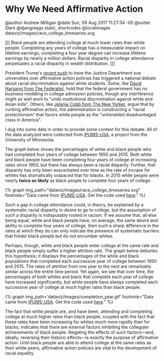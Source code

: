 Why We Need Affirmative Action
==============================

@author Andrew Milligan
@date Sun, 06 Aug 2017 11:27:34 -05
@outlet Slant
@djangotags static, shortcodes
@localimages dataviz/images/race_college_timeseries.svg

[[[ Black people are attending college at much lower rates than white
people. Completing any years of college has a measurable impact on lifetime
earnings; completing a four year degree can increase lifetime earnings by
nearly a million dollars. Racial disparity in college attendance perpetuates
a racial disparity in wealth distribution. ]]]

President Trump's [recent push][1] to have the Justice Department sue
universities over affirmative action policies has triggered a national debate
about racial discrimination against white students. Some, like [David Harsanyi
from The Federalist][2], hold that the federal government has no business
meddling in college admission policies, though any interference might as well
work to "undo institutional discrimination against white and Asian kids".
Others, like [Jelanie Cobb from The New Yorker][3], argue that by curbing
affirmative action, the administration is constructing a "racial protectionism"
that favors white people as the "unheralded disadvantaged class in America".

I dug into some data in order to provide some context for this debate. All of
the data analyzed were collected from [IPUMS-USA][4], a project from the
University of Minnesota.

The graph below shows the percentages of white and black people who had
completed four years of college between 1950 and 2015. Both white and black
people have been completing four years of college at increasing rates since
1950, but there has always been a racial disparity. Further, that disparity has
only been exacerbated over time as the rate of incrase for whites has
dramatically outpaced that for blacks. In 2015 white people were nearly **twice
as likely** as black people to complete four years of college.

{% graph img_path="dataviz/images/race_college_timeseries.svg" footnote="Data came from [IPUMS-USA](https://www.ipums.org/). Get the code used [here](https://github.com/slantedlabs/affirmative_action_data)." %}

Such a gap in college attendance could, in theory, be explained by a systematic
racial disparity in desire to go to college, but the assumption of such a
disparity is indisputably rooted in racism. If we assume that, all else being
equal, white and black people have, on average, the same desire and ability to
complete four years of college, then such a sharp difference in the rates at
which they do can only indicate the presence of systematic barriers that hinder
black people but do not encumber whites.

Perhaps, though, white and black people enter college at the same rate and
black people simply suffer a higher attrition rate. The graph below debunks
this hypothesis; it displays the percentages of the white and black populations
that completed each successive year of college between 1950 and 2015. The rates
of attrition from one year to the next are remarkably similar across the entire
time period. Yet again, we see that over time, the percentages of both whites
and black that complete each year of college have increased significantly, but
white people have always completed each successive year of college at much
higher rates than  black people.


{% graph img_path='dataviz/images/completion_year.gif' footnote="Data came from [IPUMS-USA](https://www.ipums.org/). Get the code used [here](https://github.com/slantedlabs/affirmative_action_data)." %}


The fact that white people are, and have been, attending and completing college
at much higher rates than black people, coupled with the fact that these rates
have been increasing for whites much more rapidly than for blacks, indicates
that there are external factors inhibiting the collegiate achievements of black
people. Negating the effects of such factors&mdash;and, ideally, reversing their
historic effects&mdash;is exactly the purpose of affirmative action. Until
black people are able to attend college at the same rates as their white peers,
affirmative action policies are vital to the development of racial equality.



[1]: https://www.washingtonpost.com/world/national-security/justice-department-plans-new-project-to-sue-universities-over-affirmative-action-policies/2017/08/01/6295eba4-772b-11e7-8f39-eeb7d3a2d304_story.html?hpid=hp_hp-top-table-main_affirmative-1124pm-2-1:homepage/story&tid=a_inl&utm_term=.68f9da104827
[2]: https://thefederalist.com/2017/08/02/government-out-college-admissions/
[3]: http://www.newyorker.com/news/news-desk/in-trumps-world-whites-are-the-only-disadvantaged-class
[4]: https://www.ipums.org/
